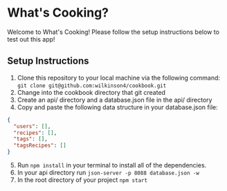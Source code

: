 # What's Cooking?
Welcome to What's Cooking! Please follow the setup instructions below to test out this app!

## Setup Instructions

1. Clone this repository to your local machine via the following command: `git clone git@github.com:wilkinson4/cookbook.git`
2. Change into the cookbook directory that git created
3. Create an api/ directory and a database.json file in the api/ directory
4. Copy and paste the following data structure in your database.json file:  
```json
{
  "users": [],
  "recipes": [],
  "tags": [],
  "tagsRecipes": []
}
```
5. Run `npm install` in your terminal to install all of the dependencies.
6. In your api directory run `json-server -p 8088 database.json -w`
7. In the root directory of your project `npm start`